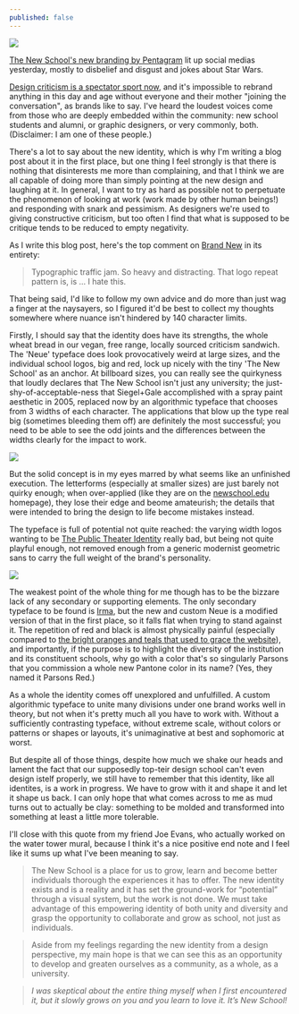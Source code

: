 ```yaml
---
published: false
---
```


![](http://new.pentagram.com/wp-content/uploads/2015/03/TNS_111.gif)

[The New School's new branding by Pentagram](http://new.pentagram.com/2015/03/new-work-the-new-school/) lit up social medias yesterday, mostly to disbelief and disgust and jokes about Star Wars.

[Design criticism is a spectator sport now,](http://designobserver.com/feature/graphic-design-criticism-as-a-spectator-sport/37607/) and it's impossible to rebrand anything in this day and age without everyone and their mother "joining the conversation", as brands like to say. I've heard the loudest voices come from those who are deeply embedded within the community: new school students and alumni, or graphic designers, or very commonly, both. (Disclaimer: I am one of these people.)

There's a lot to say about the new identity, which is why I'm writing a blog post about it in the first place, but one thing I feel strongly is that there is nothing that disinterests me more than complaining, and that I think we are all capable of doing more than simply pointing at the new design and laughing at it. In general, I want to try as hard as possible not to perpetuate the phenomenon of looking at work (work made by other human beings!) and responding with snark and pessimism. As designers we're used to giving constructive criticism, but too often I find that what is supposed to be critique tends to be reduced to empty negativity.

As I write this blog post, here's the top comment on [Brand New](http://www.underconsideration.com/brandnew/archives/new_logo_and_identity_for_the_new_school_by_pentagram.php#.VRsDr5PF_uX) in its entirety:

> Typographic traffic jam. So heavy and distracting. That logo repeat pattern is, is ... I hate this.

That being said, I'd like to follow my own advice and do more than just wag a finger at the naysayers, so I figured it'd be best to collect my thoughts somewhere where nuance isn't hindered by 140 character limits.

Firstly, I should say that the identity does have its strengths, the whole wheat bread in our vegan, free range, locally sourced criticism sandwich. The 'Neue' typeface does look provocatively weird at large sizes, and the individual school logos, big and red, lock up nicely with the tiny 'The New School' as an anchor. At billboard sizes, you can really see the quirkyness that loudly declares that The New School isn't just any university; the just-shy-of-acceptable-ness that Siegel+Gale accomplished with a spray paint aesthetic in 2005, replaced now by an algorithmic typeface that chooses from 3 widths of each character. The applications that blow up the type real big (sometimes bleeding them off) are definitely the most successful; you need to be able to see the odd joints and the differences between the widths clearly for the impact to work.

![](http://www.underconsideration.com/brandnew/archives/the_new_school_logo_system.png)

But the solid concept is in my eyes marred by what seems like an unfinished execution. The letterforms (especially at smaller sizes) are just barely not quirky enough; when over-applied (like they are on the [newschool.edu](http://newschool.edu) homepage), they lose their edge and beome amateurish; the details that were intended to bring the design to life become mistakes instead.

The typeface is full of potential not quite reached: the varying width logos wanting to be [The Public Theater Identity](http://new.pentagram.com/2008/06/new-work-the-public-theater-1/) really bad, but being not quite playful enough, not removed enough from a generic modernist geometric sans to carry the full weight of the brand's personality.

![](http://www.josephatkins.co.uk/public-theater-logo.jpg)

The weakest point of the whole thing for me though has to be the bizzare lack of any secondary or supporting elements. The only secondary typeface to be found is [Irma](https://www.typotheque.com/fonts/irma), but the new and custom Neue is a modified version of that in the first place, so it falls flat when trying to stand against it. The repetition of red and black is almost physically painful (especially compared to [the bright oranges and teals that used to grace the website](https://web.archive.org/web/20141118005054/http://newschool.edu/)), and importantly, if the purpose is to highlight the diversity of the institution and its constituent schools, why go with a color that's so singularly Parsons that you commission a whole new Pantone color in its name? (Yes, they named it Parsons Red.)

As a whole the identity comes off unexplored and unfulfilled. A custom algorithmic typeface to unite many divisions under one brand works well in theory, but not when it's pretty much all you have to work with. Without a sufficiently contrasting typeface, without extreme scale, without colors or patterns or shapes or layouts, it's unimaginative at best and sophomoric at worst.

But despite all of those things, despite how much we shake our heads and lament the fact that our supposedly top-teir design school can't even design istelf properly, we still have to remember that this identity, like all identites, is a work in progress. We have to grow with it and shape it and let it shape us back. I can only hope that what comes across to me as mud turns out to actually be clay: something to be molded and transformed into something at least a little more tolerable.

I'll close with this quote from my friend Joe Evans, who actually worked on the water tower mural, because I think it's a nice positive end note and I feel like it sums up what I've been meaning to say.

> The New School is a place for us to grow, learn and become better individuals thorough the experiences it has to offer. The new identity exists and is a reality and it has set the ground-work for “potential” through a visual system, but the work is not done. We must take advantage of this empowering identity of both unity and diversity and grasp the opportunity to collaborate and grow as school, not just as individuals.

>Aside from my feelings regarding the new identity from a design perspective, my main hope is that we can see this as an opportunity to develop and greaten ourselves as a community, as a whole, as a university.

>*I was skeptical about the entire thing myself when I first encountered it, but it slowly grows on you and you learn to love it. It’s New School!*
